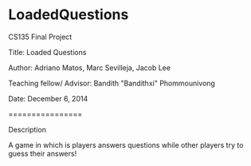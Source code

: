 LoadedQuestions
===============

CS135 Final Project

Title:  Loaded Questions

Author: Adriano Matos,
        Marc Sevilleja,
        Jacob Lee 

Teaching fellow/ Advisor: Bandith "Bandithxi" Phommounivong

Date:   December 6, 2014 

================

Description

A game in which is players answers questions while other players try to guess their answers! 


